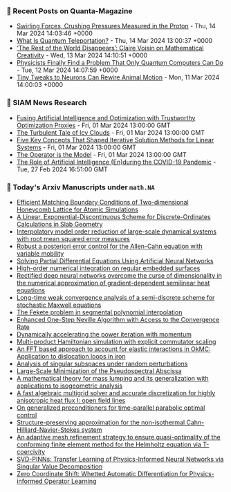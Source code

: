 ### 📝 Recent Posts on Quanta-Magazine
<!-- quanta starts -->
* <a href="https://www.quantamagazine.org/swirling-forces-crushing-pressures-measured-in-the-proton-20240314/">Swirling Forces, Crushing Pressures Measured in the Proton</a> - Thu, 14 Mar 2024 14:03:46 +0000
* <a href="https://www.quantamagazine.org/what-is-quantum-teleportation-20240314/">What Is Quantum Teleportation?</a> - Thu, 14 Mar 2024 13:00:37 +0000
* <a href="https://www.quantamagazine.org/a-mathematician-on-creativity-art-logic-and-language-20240313/">‘The Rest of the World Disappears’: Claire Voisin on Mathematical Creativity</a> - Wed, 13 Mar 2024 14:10:51 +0000
* <a href="https://www.quantamagazine.org/physicists-finally-find-a-problem-only-quantum-computers-can-do-20240312/">Physicists Finally Find a Problem That Only Quantum Computers Can Do</a> - Tue, 12 Mar 2024 14:07:59 +0000
* <a href="https://www.quantamagazine.org/tiny-tweaks-to-neurons-can-rewire-animal-motion-20240311/">Tiny Tweaks to Neurons Can Rewire Animal Motion</a> - Mon, 11 Mar 2024 14:00:03 +0000
<!-- quanta ends -->

### 📝 SIAM News Research
<!-- siam-news starts -->
* <a href="https://sinews.siam.org/Details-Page/fusing-artificial-intelligence-and-optimization-with-trustworthy-optimization-proxies">Fusing Artificial Intelligence and Optimization with Trustworthy Optimization Proxies</a> - Fri, 01 Mar 2024 13:00:00 GMT
* <a href="https://sinews.siam.org/Details-Page/the-turbulent-tale-of-icy-clouds">The Turbulent Tale of Icy Clouds</a> - Fri, 01 Mar 2024 13:00:00 GMT
* <a href="https://sinews.siam.org/Details-Page/five-key-concepts-that-shaped-iterative-solution-methods-for-linear-systems">Five Key Concepts That Shaped Iterative Solution Methods for Linear Systems</a> - Fri, 01 Mar 2024 13:00:00 GMT
* <a href="https://sinews.siam.org/Details-Page/the-operator-is-the-model">The Operator is the Model</a> - Fri, 01 Mar 2024 13:00:00 GMT
* <a href="https://sinews.siam.org/Details-Page/the-role-of-artificial-intelligence-enduring-the-covid-19-pandemic">The Role of Artificial Intelligence (En)during the COVID-19 Pandemic</a> - Tue, 27 Feb 2024 16:51:00 GMT
<!-- siam-news ends -->

### 📝 Today's Arxiv Manuscripts under ``math.NA``
<!-- arxiv-math-na starts -->
* <a href="https://arxiv.org/abs/2403.08809">Efficient Matching Boundary Conditions of Two-dimensional Honeycomb Lattice for Atomic Simulations</a>
* <a href="https://arxiv.org/abs/2403.08816">A Linear, Exponential-Discontinuous Scheme for Discrete-Ordinates Calculations in Slab Geometry</a>
* <a href="https://arxiv.org/abs/2403.08894">Interpolatory model order reduction of large-scale dynamical systems with root mean squared error measures</a>
* <a href="https://arxiv.org/abs/2403.08898">Robust a posteriori error control for the Allen-Cahn equation with variable mobility</a>
* <a href="https://arxiv.org/abs/2403.09001">Solving Partial Differential Equations Using Artificial Neural Networks</a>
* <a href="https://arxiv.org/abs/2403.09178">High-order numerical integration on regular embedded surfaces</a>
* <a href="https://arxiv.org/abs/2403.09200">Rectified deep neural networks overcome the curse of dimensionality in the numerical approximation of gradient-dependent semilinear heat equations</a>
* <a href="https://arxiv.org/abs/2403.09293">Long-time weak convergence analysis of a semi-discrete scheme for stochastic Maxwell equations</a>
* <a href="https://arxiv.org/abs/2403.09378">The Fekete problem in segmental polynomial interpolation</a>
* <a href="https://arxiv.org/abs/2403.09586">Enhanced One-Step Neville Algorithm with Access to the Convergence Rate</a>
* <a href="https://arxiv.org/abs/2403.09618">Dynamically accelerating the power iteration with momentum</a>
* <a href="https://arxiv.org/abs/2403.08922">Multi-product Hamiltonian simulation with explicit commutator scaling</a>
* <a href="https://arxiv.org/abs/2403.09158">An FFT based approach to account for elastic interactions in OkMC: Application to dislocation loops in iron</a>
* <a href="https://arxiv.org/abs/2403.09170">Analysis of singular subspaces under random perturbations</a>
* <a href="https://arxiv.org/abs/2208.07540">Large-Scale Minimization of the Pseudospectral Abscissa</a>
* <a href="https://arxiv.org/abs/2212.03614">A mathematical theory for mass lumping and its generalization with applications to isogeometric analysis</a>
* <a href="https://arxiv.org/abs/2301.13351">A fast algebraic multigrid solver and accurate discretization for highly anisotropic heat flux I: open field lines</a>
* <a href="https://arxiv.org/abs/2302.06406">On generalized preconditioners for time-parallel parabolic optimal control</a>
* <a href="https://arxiv.org/abs/2402.00147">Structure-preserving approximation for the non-isothermal Cahn-Hilliard-Navier-Stokes system</a>
* <a href="https://arxiv.org/abs/2403.06266">An adaptive mesh refinement strategy to ensure quasi-optimality of the conforming finite element method for the Helmholtz equation via T-coercivity</a>
* <a href="https://arxiv.org/abs/2211.08760">SVD-PINNs: Transfer Learning of Physics-Informed Neural Networks via Singular Value Decomposition</a>
* <a href="https://arxiv.org/abs/2311.00860">Zero Coordinate Shift: Whetted Automatic Differentiation for Physics-informed Operator Learning</a>
<!-- arxiv-math-na ends -->
